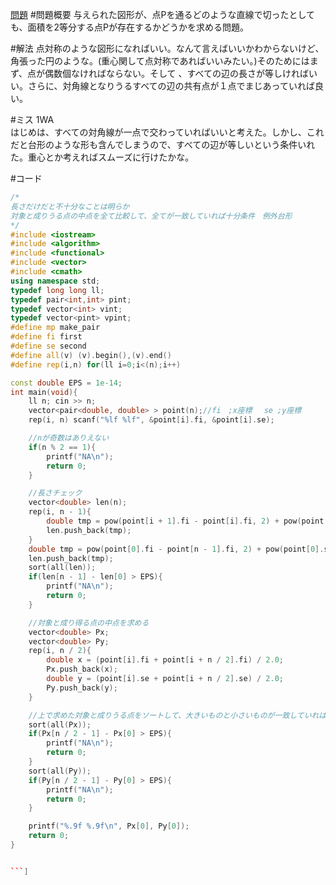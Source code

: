 <a href="http://judge.u-aizu.ac.jp/onlinejudge/description.jsp?id=2442">問題</a>
#問題概要
与えられた図形が、点Pを通るどのような直線で切ったとしても、面積を2等分する点Pが存在するかどうかを求める問題。

#解法
点対称のような図形になればいい。なんて言えばいいかわからないけど、角張った円のような。(重心関して点対称であればいいみたい。)そのためにはまず、点が偶数個なければならない。そして
、すべての辺の長さが等しければいい。さらに、対角線となりうるすべての辺の共有点が１点でまじあっていれば良い。

#ミス
1WA  
はじめは、すべての対角線が一点で交わっていればいいと考えた。しかし、これだと台形のような形も含んでしまうので、すべての辺が等しいという条件いれた。重心とか考えればスムーズに行けたかな。

#コード
```cpp
/*
長さだけだと不十分なことは明らか
対象と成りうる点の中点を全て比較して、全てが一致していれば十分条件　例外台形
*/
#include <iostream>
#include <algorithm>
#include <functional>
#include <vector>
#include <cmath>
using namespace std;
typedef long long ll;
typedef pair<int,int> pint;
typedef vector<int> vint;
typedef vector<pint> vpint;
#define mp make_pair
#define fi first
#define se second
#define all(v) (v).begin(),(v).end()
#define rep(i,n) for(ll i=0;i<(n);i++)

const double EPS = 1e-14;
int main(void){
	ll n; cin >> n;
	vector<pair<double, double> > point(n);//fi　;x座標　 se ;y座標
	rep(i, n) scanf("%lf %lf", &point[i].fi, &point[i].se);

	//nが奇数はありえない
	if(n % 2 == 1){
		printf("NA\n");
		return 0;
	}

	//長さチェック
	vector<double> len(n);
	rep(i, n - 1){
		double tmp = pow(point[i + 1].fi - point[i].fi, 2) + pow(point[i + 1].se - point[i].se, 2);
		len.push_back(tmp);
	}
	double tmp = pow(point[0].fi - point[n - 1].fi, 2) + pow(point[0].se - point[n - 1].se, 2);
	len.push_back(tmp);
	sort(all(len));
	if(len[n - 1] - len[0] > EPS){
		printf("NA\n");
		return 0;
	}

	//対象と成り得る点の中点を求める
	vector<double> Px;
	vector<double> Py;
	rep(i, n / 2){
		double x = (point[i].fi + point[i + n / 2].fi) / 2.0;
		Px.push_back(x);
		double y = (point[i].se + point[i + n / 2].se) / 2.0;
		Py.push_back(y);
	}

	//上で求めた対象と成りうる点をソートして、大きいものと小さいものが一致していれば、点対象である
	sort(all(Px));
	if(Px[n / 2 - 1] - Px[0] > EPS){
		printf("NA\n");
		return 0;
	}
	sort(all(Py));
	if(Py[n / 2 - 1] - Py[0] > EPS){
		printf("NA\n");
		return 0;
	}

	printf("%.9f %.9f\n", Px[0], Py[0]);
	return 0;
}


```]